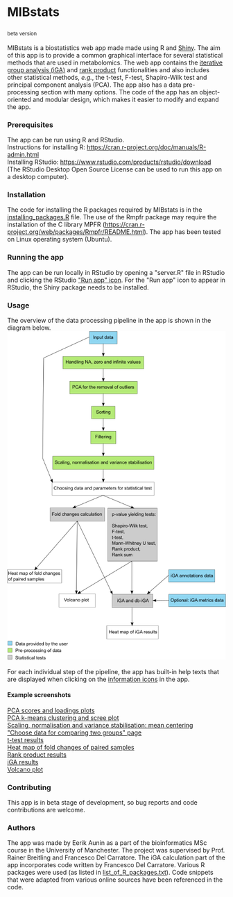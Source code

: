 # MIBstats
<sub>beta version</sub><br /><br />
MIBstats is a biostatistics web app made made using R and [Shiny](https://shiny.rstudio.com/). The aim of this app is to provide a common graphical interface for several statistical methods that are used in metabolomics. The web app contains the [iterative group analysis (iGA)](https://www.ncbi.nlm.nih.gov/pubmed/15050037) and [rank product](https://www.ncbi.nlm.nih.gov/pubmed/28481966)
 functionalities and also includes other statistical methods, _e.g._, the t-test, F-test, Shapiro-Wilk test and principal component analysis (PCA). The app also has a data pre-processing section with many options. The code of the app has an object-oriented and modular design, which makes it easier to modify and expand the app.

### Prerequisites
The app can be run using R and RStudio.<br />
Instructions for installing R: https://cran.r-project.org/doc/manuals/R-admin.html
<br />
Installing RStudio: https://www.rstudio.com/products/rstudio/download
<br />
(The RStudio Desktop Open Source License can be used to run this app on a desktop computer).

### Installation
The code for installing the R packages required by MIBstats is in the [installing_packages.R](MIBstats_source/installing_packages.R) file. 
The use of the Rmpfr package may require the installation of the C library MPFR (https://cran.r-project.org/web/packages/Rmpfr/README.html).
The app has been tested on Linux operating system (Ubuntu).

### Running the app
The app can be run locally in RStudio by opening a "server.R" file in RStudio and clicking the RStudio ["Run app" icon](https://shiny.rstudio.com/tutorial/written-tutorial/lesson1/images/run-app.png). For the "Run app" icon to appear in RStudio, the Shiny package needs to be installed.

### Usage
The overview of the data processing pipeline in the app is shown in the diagram below.
<br />
![MIBstats data processing pipeline figure](diagrams/Figure_1_diagram_of_data_processing_pipeline.png?raw=true "MIBstats data processing pipeline figure")
<br />
<br />
For each individual step of the pipeline, the app has built-in help texts that are displayed when clicking on the [information icons](http://fontawesome.io/icon/info-circle/) in the app. 

#### Example screenshots
[PCA scores and loadings plots](screenshots/PCA_scores_and_loadings_plot.tif)<br />
[PCA k-means clustering and scree plot](screenshots/PCA_kmeans_and_scree_plot.tif)<br />
[Scaling, normalisation and variance stabilisation: mean centering](screenshots/preprocessing_mean_centering.tif)<br />
["Choose data for comparing two groups" page](screenshots/two_groups_test_queue.tif)<br />
[t-test results](screenshots/t_test_one_variable_statistics.tif)<br />
[Heat map of fold changes of paired samples](screenshots/fold_changes_heat_map.tif)<br />
[Rank product results](screenshots/rank_product_results.tif)<br />
[iGA results](screenshots/iGA_results.tif)<br />
[Volcano plot](screenshots/volcano_plot.tif)<br />

### Contributing
This app is in beta stage of development, so bug reports and code contributions are welcome.

### Authors
The app was made by Eerik Aunin as a part of the bioinformatics MSc course in the University of Manchester. The project was supervised by Prof. Rainer Breitling and Francesco Del Carratore. The iGA calculation part of the app incorporates code written by Francesco Del Carratore. 
Various R packages were used (as listed in [list_of_R_packages.txt](list_of_R_packages.txt)). Code snippets that were adapted from various online sources have been referenced in the code.